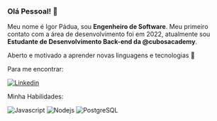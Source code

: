 ### Olá Pessoal! 	:vulcan_salute:

Meu nome é Igor Pádua, sou **Engenheiro de Software**. Meu primeiro contato com a área de desenvolvimento foi em 2022, atualmente sou **Estudante de Desenvolvimento Back-end da @cubosacademy**. 

Aberto e motivado a aprender novas linguagens e tecnologias 🚀

Para me encontrar:

[![Linkedin](https://img.shields.io/badge/LinkedIn-0077B5?style=for-the-badge&logo=linkedin&logoColor=white)](https://www.linkedin.com/in/igor-padua/)


Minha Habilidades:


![Javascript](https://img.shields.io/badge/JavaScript-323330?style=for-the-badge&logo=javascript&logoColor=F7DF1E)
![Nodejs](https://img.shields.io/badge/Node%20js-339933?style=for-the-badge&logo=nodedotjs&logoColor=white)
![PostgreSQL](https://img.shields.io/badge/PostgreSQL-316192?style=for-the-badge&logo=postgresql&logoColor=white)

